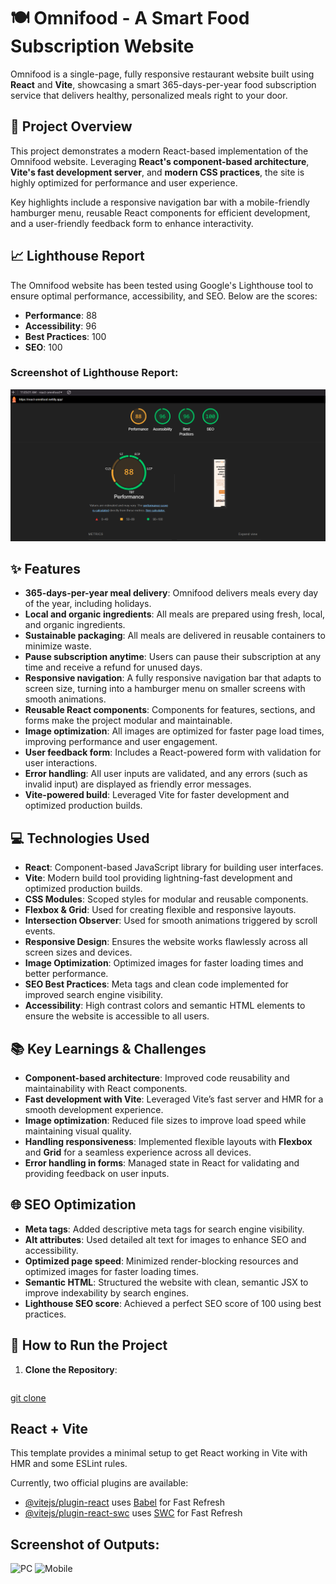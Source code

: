 # 🍽️ Omnifood - A Smart Food Subscription Website

Omnifood is a single-page, fully responsive restaurant website built using **React** and **Vite**, showcasing a smart 365-days-per-year food subscription service that delivers healthy, personalized meals right to your door.

## 📖 Project Overview

This project demonstrates a modern React-based implementation of the Omnifood website. Leveraging **React's component-based architecture**, **Vite's fast development server**, and **modern CSS practices**, the site is highly optimized for performance and user experience.

Key highlights include a responsive navigation bar with a mobile-friendly hamburger menu, reusable React components for efficient development, and a user-friendly feedback form to enhance interactivity.

## 📈 Lighthouse Report

The Omnifood website has been tested using Google's Lighthouse tool to ensure optimal performance, accessibility, and SEO. Below are the scores:

- **Performance**: 88  
- **Accessibility**: 96  
- **Best Practices**: 100  
- **SEO**: 100  

### Screenshot of Lighthouse Report:

![Lighthouse Report](src/assets/img/lighthouse-report.png)

## ✨ Features

- **365-days-per-year meal delivery**: Omnifood delivers meals every day of the year, including holidays.  
- **Local and organic ingredients**: All meals are prepared using fresh, local, and organic ingredients.  
- **Sustainable packaging**: All meals are delivered in reusable containers to minimize waste.  
- **Pause subscription anytime**: Users can pause their subscription at any time and receive a refund for unused days.  
- **Responsive navigation**: A fully responsive navigation bar that adapts to screen size, turning into a hamburger menu on smaller screens with smooth animations.  
- **Reusable React components**: Components for features, sections, and forms make the project modular and maintainable.  
- **Image optimization**: All images are optimized for faster page load times, improving performance and user engagement.  
- **User feedback form**: Includes a React-powered form with validation for user interactions.  
- **Error handling**: All user inputs are validated, and any errors (such as invalid input) are displayed as friendly error messages.  
- **Vite-powered build**: Leveraged Vite for faster development and optimized production builds.  

## 💻 Technologies Used

- **React**: Component-based JavaScript library for building user interfaces.  
- **Vite**: Modern build tool providing lightning-fast development and optimized production builds.  
- **CSS Modules**: Scoped styles for modular and reusable components.  
- **Flexbox & Grid**: Used for creating flexible and responsive layouts.  
- **Intersection Observer**: Used for smooth animations triggered by scroll events.  
- **Responsive Design**: Ensures the website works flawlessly across all screen sizes and devices.  
- **Image Optimization**: Optimized images for faster loading times and better performance.  
- **SEO Best Practices**: Meta tags and clean code implemented for improved search engine visibility.  
- **Accessibility**: High contrast colors and semantic HTML elements to ensure the website is accessible to all users.  

## 📚 Key Learnings & Challenges

- **Component-based architecture**: Improved code reusability and maintainability with React components.
- **Fast development with Vite**: Leveraged Vite’s fast server and HMR for a smooth development experience.
- **Image optimization**: Reduced file sizes to improve load speed while maintaining visual quality.
- **Handling responsiveness**: Implemented flexible layouts with **Flexbox** and **Grid** for a seamless experience across all devices.
- **Error handling in forms**: Managed state in React for validating and providing feedback on user inputs.

## 🌐 SEO Optimization

- **Meta tags**: Added descriptive meta tags for search engine visibility.  
- **Alt attributes**: Used detailed alt text for images to enhance SEO and accessibility.  
- **Optimized page speed**: Minimized render-blocking resources and optimized images for faster loading times.  
- **Semantic HTML**: Structured the website with clean, semantic JSX to improve indexability by search engines.  
- **Lighthouse SEO score**: Achieved a perfect SEO score of 100 using best practices.

## 🚀 How to Run the Project

1. **Clone the Repository**:
   ```bash
  [ git clone ](https://github.com/adinathraut/OMNIFOOD-REACT.git)

## React + Vite

This template provides a minimal setup to get React working in Vite with HMR and some ESLint rules.

Currently, two official plugins are available:

- [@vitejs/plugin-react](https://github.com/vitejs/vite-plugin-react/blob/main/packages/plugin-react/README.md) uses [Babel](https://babeljs.io/) for Fast Refresh
- [@vitejs/plugin-react-swc](https://github.com/vitejs/vite-plugin-react-swc) uses [SWC](https://swc.rs/) for Fast Refresh

## Screenshot of Outputs:

![PC](src/assets/img/1.png)
![Mobile](src/assets/img/2.png)
